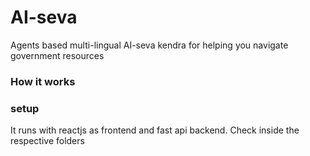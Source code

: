 # AI-seva
Agents based multi-lingual AI-seva kendra for helping you navigate government resources

### How it works


### setup 
It runs with reactjs as frontend and fast api backend. 
Check inside the respective folders
